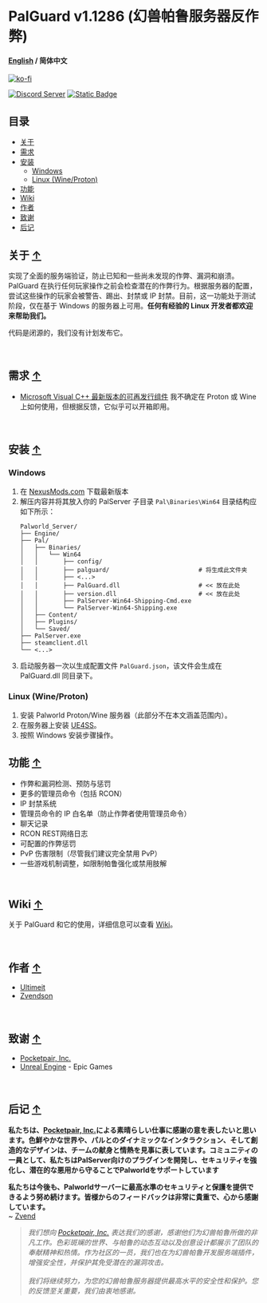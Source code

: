 # PalGuard v1.1286 (幻兽帕鲁服务器反作弊)

#### [English](/README.md) / 简体中文

[![ko-fi](https://ko-fi.com/img/githubbutton_sm.svg)](https://ko-fi.com/T6T014OZZB)


[![Discord Server](https://img.shields.io/badge/-Discord-111111?style=for-the-badge&logo=discord)](https://discord.com/invite/bdTxPbwSEW)
[![Static Badge](https://img.shields.io/badge/-Nexus%20Mods-111111?style=for-the-badge&logo=nexusmods)](https://www.nexusmods.com/palworld/mods/451)


## 目录
* [关于](#关于-)
* [需求](#需求-)
* [安装](#安装-)
   - [Windows](#windows)
   - [Linux (Wine/Proton)](#linux-wineproton)
* [功能](#功能-)
* [Wiki](Wiki/README_ZH_CN.md)
* [作者](#作者-)
* [致谢](#致谢-)
* [后记](#后记-)

## 关于 [↑](#palguard-v11066-幻兽帕鲁服务器反作弊)

实现了全面的服务端验证，防止已知和一些尚未发现的作弊、漏洞和崩溃。PalGuard 在执行任何玩家操作之前会检查潜在的作弊行为。根据服务器的配置，尝试这些操作的玩家会被警告、踢出、封禁或 IP 封禁。目前，这一功能处于测试阶段，仅在基于 Windows 的服务器上可用。**任何有经验的 Linux 开发者都欢迎来帮助我们。**

代码是闭源的，我们没有计划发布它。

<br>

## 需求 [↑](#palguard-v11066-幻兽帕鲁服务器反作弊)

- [Microsoft Visual C++ 最新版本的可再发行组件](https://learn.microsoft.com/en-us/cpp/windows/latest-supported-vc-redist?view=msvc-170)
  我不确定在 Proton 或 Wine 上如何使用，但根据反馈，它似乎可以开箱即用。

<br>

## 安装 [↑](#palguard-v11066-幻兽帕鲁服务器反作弊)

### Windows

1. 在 [NexusMods.com](https://www.nexusmods.com/palworld/mods/451) 下载最新版本
2. 解压内容并将其放入你的 PalServer 子目录 `Pal\Binaries\Win64`
   目录结构应如下所示：
   ```
   Palworld_Server/
   ├── Engine/
   ├── Pal/
   │   ├── Binaries/
   │   │   └── Win64
   │   │       ├── config/
   │   │       ├── palguard/                         # 将生成此文件夹
   │   │       ├── <...>
   │   │       ├── PalGuard.dll                      # << 放在此处
   │   │       ├── version.dll                       # << 放在此处
   │   │       ├── PalServer-Win64-Shipping-Cmd.exe
   │   │       └── PalServer-Win64-Shipping.exe
   │   ├── Content/
   │   ├── Plugins/
   │   └── Saved/
   ├── PalServer.exe
   ├── steamclient.dll
   └── <...>
   ```
3. 启动服务器一次以生成配置文件 `PalGuard.json`，该文件会生成在 PalGuard.dll 同目录下。

### Linux (Wine/Proton)

1. 安装 Palworld Proton/Wine 服务器（此部分不在本文涵盖范围内）。
2. 在服务器上安装 [UE4SS](https://github.com/UE4SS-RE/RE-UE4SS)。
3. 按照 Windows 安装步骤操作。

## 功能 [↑](#palguard-v11066-幻兽帕鲁服务器反作弊)

* 作弊和漏洞检测、预防与惩罚
* 更多的管理员命令（包括 RCON）
* IP 封禁系统
* 管理员命令的 IP 白名单（防止作弊者使用管理员命令）
* 聊天记录
* RCON REST网络日志
* 可配置的作弊惩罚
* PvP 伤害限制（尽管我们建议完全禁用 PvP）
* 一些游戏机制调整，如限制帕鲁强化或禁用肢解

<br>

## Wiki [↑](#palguard-v11066-幻兽帕鲁服务器反作弊)

关于 PalGuard 和它的使用，详细信息可以查看 [Wiki](Wiki/README_ZH_CN.md)。

<br>

## 作者 [↑](#palguard-v11066-幻兽帕鲁服务器反作弊)

- [Ultimeit](https://github.com/Ultimeit)
- [Zvendson](https://github.com/Zvendson)

<br>

## 致谢 [↑](#palguard-v11066-幻兽帕鲁服务器反作弊)

* [Pocketpair, Inc.](https://www.pocketpair.jp/palworld)
* [Unreal Engine](https://www.unrealengine.com) - Epic Games

<br>

## 后记 [↑](#palguard-v11066-幻兽帕鲁服务器反作弊)

**私たちは、[Pocketpair, Inc.](https://www.pocketpair.jp/palworld)による素晴らしい仕事に感謝の意を表したいと思います。色鮮やかな世界や、パルとのダイナミックなインタラクション、そして創造的なデザインは、チームの献身と情熱を見事に表しています。コミュニティの一員として、私たちはPalServer向けのプラグインを開発し、セキュリティを強化し、潜在的な悪用から守ることでPalworldをサポートしています**

**私たちは今後も、Palworldサーバーに最高水準のセキュリティと保護を提供できるよう努め続けます。皆様からのフィードバックは非常に貴重で、心から感謝しています。**<br>
~ [Zvend](https://github.com/Zvendson)

> *我们想向 [Pocketpair, Inc.](https://www.pocketpair.jp/palworld) 表达我们的感谢，感谢他们为幻兽帕鲁所做的非凡工作。色彩斑斓的世界、与帕鲁的动态互动以及创意设计都展示了团队的奉献精神和热情。作为社区的一员，我们也在为幻兽帕鲁开发服务端插件，增强安全性，并保护其免受潜在的漏洞攻击。*
<br><br>
*我们将继续努力，为您的幻兽帕鲁服务器提供最高水平的安全性和保护。您的反馈至关重要，我们由衷地感谢。*
